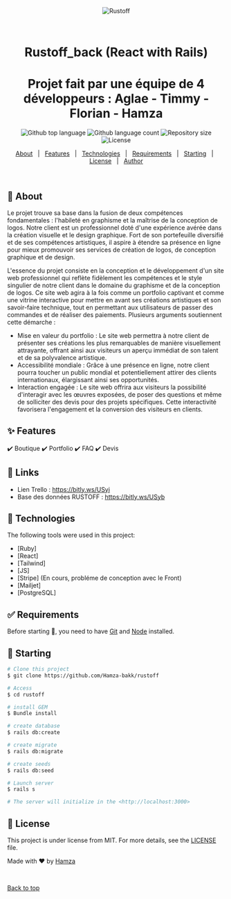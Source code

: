 <div align="center" id="top"> 
  <img src="./.github/app.gif" alt="Rustoff" />

  &#xa0;

  <!-- <a href="https://rustoff.netlify.app">Demo</a> -->
</div>

<h1 align="center">Rustoff_back (React with Rails)</h1>
<h1 align="center">Projet fait par une équipe de 4 développeurs : Aglae - Timmy - Florian - Hamza</h1>

<p align="center">
  <img alt="Github top language" src="https://img.shields.io/github/languages/top/Hamza-bakk/rustoff?color=56BEB8">

  <img alt="Github language count" src="https://img.shields.io/github/languages/count/Hamza-bakk/rustoff?color=56BEB8">

  <img alt="Repository size" src="https://img.shields.io/github/repo-size/Hamza-bakk/rustoff?color=56BEB8">

  <img alt="License" src="https://img.shields.io/github/license/Hamza-bakk/rustoff?color=56BEB8">

  <!-- <img alt="Github issues" src="https://img.shields.io/github/issues/Hamza-bakk/rustoff?color=56BEB8" /> -->

  <!-- <img alt="Github forks" src="https://img.shields.io/github/forks/Hamza-bakk/rustoff?color=56BEB8" /> -->

  <!-- <img alt="Github stars" src="https://img.shields.io/github/stars/Hamza-bakk/rustoff?color=56BEB8" /> -->
</p>

<!-- Status -->

<!-- <h4 align="center"> 
	🚧  Rustoff 🚀 Under construction...  🚧
</h4> 

<hr> -->

<p align="center">
  <a href="#dart-about">About</a> &#xa0; | &#xa0; 
  <a href="#sparkles-features">Features</a> &#xa0; | &#xa0;
  <a href="#rocket-technologies">Technologies</a> &#xa0; | &#xa0;
  <a href="#white_check_mark-requirements">Requirements</a> &#xa0; | &#xa0;
  <a href="#checkered_flag-starting">Starting</a> &#xa0; | &#xa0;
  <a href="#memo-license">License</a> &#xa0; | &#xa0;
  <a href="https://github.com/Hamza-bakk" target="_blank">Author</a>
</p>

<br>

## :dart: About ##

Le projet trouve sa base dans la fusion de deux compétences fondamentales : l'habileté en graphisme et la maîtrise de la conception de logos. Notre client est un professionnel doté d'une expérience avérée dans la création visuelle et le design graphique. Fort de son portefeuille diversifié et de ses compétences artistiques, il aspire à étendre sa présence en ligne pour mieux promouvoir ses services de création de logos, de conception graphique et de design.

L'essence du projet consiste en la conception et le développement d'un site web professionnel qui reflète fidèlement les compétences et le style singulier de notre client dans le domaine du graphisme et de la conception de logos. Ce site web agira à la fois comme un portfolio captivant et comme une vitrine interactive pour mettre en avant ses créations artistiques et son savoir-faire technique, tout en permettant aux utilisateurs de passer des commandes et de réaliser des paiements. Plusieurs arguments soutiennent cette démarche :

- Mise en valeur du portfolio : Le site web permettra à notre client de présenter ses créations les plus remarquables de manière visuellement attrayante, offrant ainsi aux visiteurs un aperçu immédiat de son talent et de sa polyvalence artistique. 
- Accessibilité mondiale : Grâce à une présence en ligne, notre client pourra toucher un public mondial et potentiellement attirer des clients internationaux, élargissant ainsi ses opportunités. 
- Interaction engagée : Le site web offrira aux visiteurs la possibilité d'interagir avec les œuvres exposées, de poser des questions et même de solliciter des devis pour des projets spécifiques. Cette interactivité favorisera l'engagement et la conversion des visiteurs en clients.


## :sparkles: Features ##

:heavy_check_mark: Boutique
:heavy_check_mark: Portfolio
:heavy_check_mark: FAQ
:heavy_check_mark: Devis

## :rocket: Links ##

- Lien Trello : https://bitly.ws/USyi
- Base des données RUSTOFF : https://bitly.ws/USyb
## :rocket: Technologies ##

The following tools were used in this project:

- [Ruby]
- [React]
- [Tailwind]
- [JS]
- [Stripe] (En cours, probléme de conception avec le Front)
- [Mailjet]
- [PostgreSQL]

## :white_check_mark: Requirements ##

Before starting :checkered_flag:, you need to have [Git](https://git-scm.com) and [Node](https://nodejs.org/en/) installed.

## :checkered_flag: Starting ##

```bash
# Clone this project
$ git clone https://github.com/Hamza-bakk/rustoff

# Access
$ cd rustoff

# install GEM
$ Bundle install

# create database
$ rails db:create

# create migrate
$ rails db:migrate

# create seeds
$ rails db:seed

# Launch server
$ rails s 

# The server will initialize in the <http://localhost:3000>
```

## :memo: License ##

This project is under license from MIT. For more details, see the [LICENSE](LICENSE.md) file.


Made with :heart: by <a href="https://github.com/Hamza-bakk" target="_blank">Hamza</a>

&#xa0;

<a href="#top">Back to top</a>
